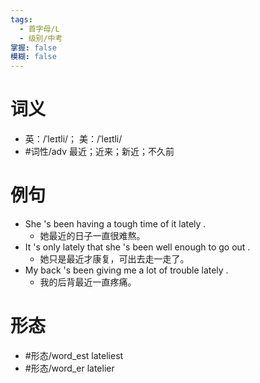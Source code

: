 ```yaml
---
tags:
  - 首字母/L
  - 级别/中考
掌握: false
模糊: false
---
```

# 词义
- 英：/ˈleɪtli/； 美：/ˈleɪtli/
- #词性/adv  最近；近来；新近；不久前
# 例句
- She 's been having a tough time of it lately .
	- 她最近的日子一直很难熬。
- It 's only lately that she 's been well enough to go out .
	- 她只是最近才康复，可出去走一走了。
- My back 's been giving me a lot of trouble lately .
	- 我的后背最近一直疼痛。
# 形态
- #形态/word_est lateliest
- #形态/word_er latelier
